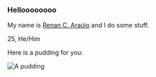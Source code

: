 


### Helloooooooo 

My name is [Renan C. Araújo](https://caraujo.me) and I do some stuff.

25, He/Him


Here is a pudding for you:

![A pudding](http://pudim.com.br/pudim.jpg)
